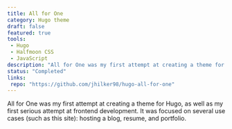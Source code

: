 ```yaml
---
title: All for One
category: Hugo theme
draft: false
featured: true
tools:
 - Hugo
 - Halfmoon CSS
 - JavaScript
description: "All for One was my first attempt at creating a theme for Hugo. It was my first serious attempt at frontend development."
status: "Completed"
links:
 repo: "https://github.com/jhilker98/hugo-all-for-one"
---
```

All for One was my first attempt at creating a theme for Hugo, as well as my first serious attempt at frontend development. It was focused on several use cases (such as this site): hosting a blog, resume, and portfolio.